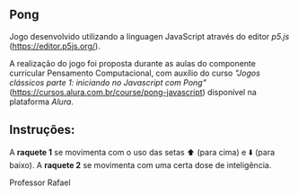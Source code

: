 ## Pong

Jogo desenvolvido utilizando a linguagen JavaScript através do editor *p5.js* (https://editor.p5js.org/).

A realização do jogo foi proposta durante as aulas do componente curricular Pensamento Computacional, com auxílio do curso *"Jogos clássicos parte 1: iniciando no Javascript com Pong"* (https://cursos.alura.com.br/course/pong-javascript) disponível na plataforma *Alura*.

## Instruções: 

A **raquete 1** se movimenta com o uso das setas ⬆️ (para cima) e ⬇️ (para baixo). A **raquete 2** se movimenta com uma certa dose de inteligência.

Professor Rafael
